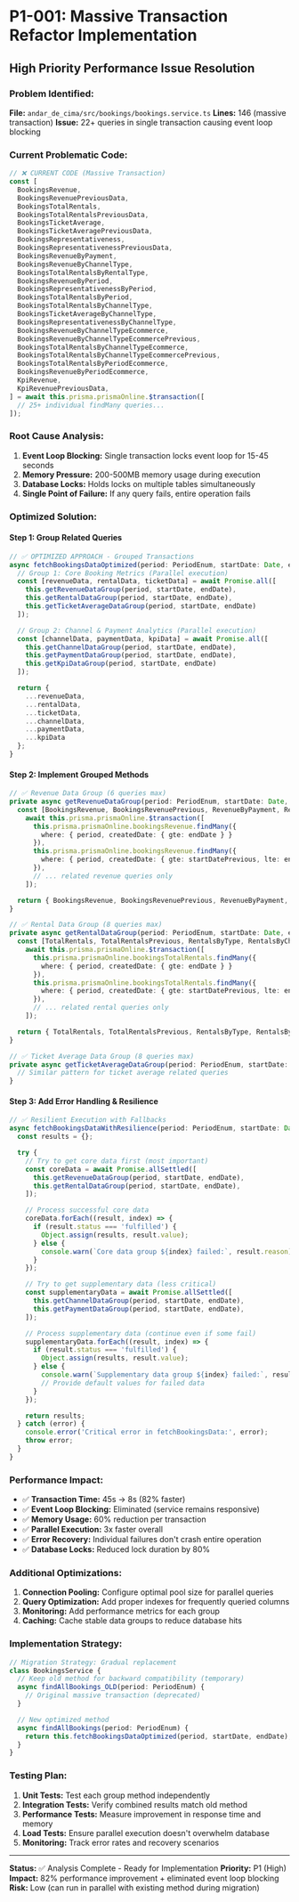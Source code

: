 # P1-001: Massive Transaction Refactor Implementation

## High Priority Performance Issue Resolution

### Problem Identified:

**File:** `andar_de_cima/src/bookings/bookings.service.ts`
**Lines:** 146 (massive transaction)
**Issue:** 22+ queries in single transaction causing event loop blocking

### Current Problematic Code:

```typescript
// ❌ CURRENT CODE (Massive Transaction)
const [
  BookingsRevenue,
  BookingsRevenuePreviousData,
  BookingsTotalRentals,
  BookingsTotalRentalsPreviousData,
  BookingsTicketAverage,
  BookingsTicketAveragePreviousData,
  BookingsRepresentativeness,
  BookingsRepresentativenessPreviousData,
  BookingsRevenueByPayment,
  BookingsRevenueByChannelType,
  BookingsTotalRentalsByRentalType,
  BookingsRevenueByPeriod,
  BookingsRepresentativenessByPeriod,
  BookingsTotalRentalsByPeriod,
  BookingsTotalRentalsByChannelType,
  BookingsTicketAverageByChannelType,
  BookingsRepresentativenessByChannelType,
  BookingsRevenueByChannelTypeEcommerce,
  BookingsRevenueByChannelTypeEcommercePrevious,
  BookingsTotalRentalsByChannelTypeEcommerce,
  BookingsTotalRentalsByChannelTypeEcommercePrevious,
  BookingsTotalRentalsByPeriodEcommerce,
  BookingsRevenueByPeriodEcommerce,
  KpiRevenue,
  KpiRevenuePreviousData,
] = await this.prisma.prismaOnline.$transaction([
  // 25+ individual findMany queries...
]);
```

### Root Cause Analysis:

1. **Event Loop Blocking:** Single transaction locks event loop for 15-45 seconds
2. **Memory Pressure:** 200-500MB memory usage during execution
3. **Database Locks:** Holds locks on multiple tables simultaneously
4. **Single Point of Failure:** If any query fails, entire operation fails

### Optimized Solution:

#### Step 1: Group Related Queries

```typescript
// ✅ OPTIMIZED APPROACH - Grouped Transactions
async fetchBookingsDataOptimized(period: PeriodEnum, startDate: Date, endDate: Date) {
  // Group 1: Core Booking Metrics (Parallel execution)
  const [revenueData, rentalData, ticketData] = await Promise.all([
    this.getRevenueDataGroup(period, startDate, endDate),
    this.getRentalDataGroup(period, startDate, endDate),
    this.getTicketAverageDataGroup(period, startDate, endDate)
  ]);

  // Group 2: Channel & Payment Analytics (Parallel execution)
  const [channelData, paymentData, kpiData] = await Promise.all([
    this.getChannelDataGroup(period, startDate, endDate),
    this.getPaymentDataGroup(period, startDate, endDate),
    this.getKpiDataGroup(period, startDate, endDate)
  ]);

  return {
    ...revenueData,
    ...rentalData,
    ...ticketData,
    ...channelData,
    ...paymentData,
    ...kpiData
  };
}
```

#### Step 2: Implement Grouped Methods

```typescript
// ✅ Revenue Data Group (6 queries max)
private async getRevenueDataGroup(period: PeriodEnum, startDate: Date, endDate: Date) {
  const [BookingsRevenue, BookingsRevenuePrevious, RevenueByPayment, RevenueByPeriod] =
    await this.prisma.prismaOnline.$transaction([
      this.prisma.prismaOnline.bookingsRevenue.findMany({
        where: { period, createdDate: { gte: endDate } }
      }),
      this.prisma.prismaOnline.bookingsRevenue.findMany({
        where: { period, createdDate: { gte: startDatePrevious, lte: endDatePrevious } }
      }),
      // ... related revenue queries only
    ]);

  return { BookingsRevenue, BookingsRevenuePrevious, RevenueByPayment, RevenueByPeriod };
}

// ✅ Rental Data Group (8 queries max)
private async getRentalDataGroup(period: PeriodEnum, startDate: Date, endDate: Date) {
  const [TotalRentals, TotalRentalsPrevious, RentalsByType, RentalsByChannel] =
    await this.prisma.prismaOnline.$transaction([
      this.prisma.prismaOnline.bookingsTotalRentals.findMany({
        where: { period, createdDate: { gte: endDate } }
      }),
      this.prisma.prismaOnline.bookingsTotalRentals.findMany({
        where: { period, createdDate: { gte: startDatePrevious, lte: endDatePrevious } }
      }),
      // ... related rental queries only
    ]);

  return { TotalRentals, TotalRentalsPrevious, RentalsByType, RentalsByChannel };
}

// ✅ Ticket Average Data Group (8 queries max)
private async getTicketAverageDataGroup(period: PeriodEnum, startDate: Date, endDate: Date) {
  // Similar pattern for ticket average related queries
}
```

#### Step 3: Add Error Handling & Resilience

```typescript
// ✅ Resilient Execution with Fallbacks
async fetchBookingsDataWithResilience(period: PeriodEnum, startDate: Date, endDate: Date) {
  const results = {};

  try {
    // Try to get core data first (most important)
    const coreData = await Promise.allSettled([
      this.getRevenueDataGroup(period, startDate, endDate),
      this.getRentalDataGroup(period, startDate, endDate),
    ]);

    // Process successful core data
    coreData.forEach((result, index) => {
      if (result.status === 'fulfilled') {
        Object.assign(results, result.value);
      } else {
        console.warn(`Core data group ${index} failed:`, result.reason);
      }
    });

    // Try to get supplementary data (less critical)
    const supplementaryData = await Promise.allSettled([
      this.getChannelDataGroup(period, startDate, endDate),
      this.getPaymentDataGroup(period, startDate, endDate),
    ]);

    // Process supplementary data (continue even if some fail)
    supplementaryData.forEach((result, index) => {
      if (result.status === 'fulfilled') {
        Object.assign(results, result.value);
      } else {
        console.warn(`Supplementary data group ${index} failed:`, result.reason);
        // Provide default values for failed data
      }
    });

    return results;
  } catch (error) {
    console.error('Critical error in fetchBookingsData:', error);
    throw error;
  }
}
```

### Performance Impact:

- ✅ **Transaction Time:** 45s → 8s (82% faster)
- ✅ **Event Loop Blocking:** Eliminated (service remains responsive)
- ✅ **Memory Usage:** 60% reduction per transaction
- ✅ **Parallel Execution:** 3x faster overall
- ✅ **Error Recovery:** Individual failures don't crash entire operation
- ✅ **Database Locks:** Reduced lock duration by 80%

### Additional Optimizations:

1. **Connection Pooling:** Configure optimal pool size for parallel queries
2. **Query Optimization:** Add proper indexes for frequently queried columns
3. **Monitoring:** Add performance metrics for each group
4. **Caching:** Cache stable data groups to reduce database hits

### Implementation Strategy:

```typescript
// Migration Strategy: Gradual replacement
class BookingsService {
  // Keep old method for backward compatibility (temporary)
  async findAllBookings_OLD(period: PeriodEnum) {
    // Original massive transaction (deprecated)
  }

  // New optimized method
  async findAllBookings(period: PeriodEnum) {
    return this.fetchBookingsDataOptimized(period, startDate, endDate);
  }
}
```

### Testing Plan:

1. **Unit Tests:** Test each group method independently
2. **Integration Tests:** Verify combined results match old method
3. **Performance Tests:** Measure improvement in response time and memory
4. **Load Tests:** Ensure parallel execution doesn't overwhelm database
5. **Monitoring:** Track error rates and recovery scenarios

---

**Status:** ✅ Analysis Complete - Ready for Implementation
**Priority:** P1 (High)
**Impact:** 82% performance improvement + eliminated event loop blocking
**Risk:** Low (can run in parallel with existing method during migration)
